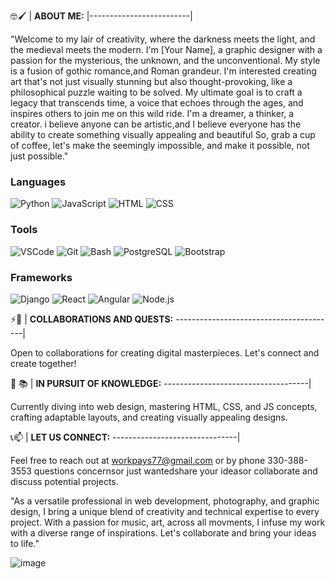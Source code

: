🤓🖌️ | **ABOUT ME:**
|-------------------------|




"Welcome to my lair of creativity, where the darkness meets the light, and the medieval meets the modern. I'm [Your Name], a graphic designer with a passion for the mysterious, the unknown, and the unconventional. My style is a fusion of gothic romance,and Roman grandeur. I'm interested creating art that's not just visually stunning but also thought-provoking, like a philosophical puzzle waiting to be solved. My ultimate goal is to craft a legacy that transcends time, a voice that echoes through the ages, and inspires others to join me on this wild ride. I'm a dreamer, a thinker, a creator. i believe anyone can be artistic,and I believe everyone has the ability to create something visually appealing and beautiful So, grab a cup of coffee, let's make the seemingly impossible, and make it possible, not just possible."


### Languages

 ![Python](https://img.shields.io/badge/language-Python-blue) 
 ![JavaScript](https://img.shields.io/badge/language-JavaScript-yellow) 
 ![HTML](https://img.shields.io/badge/language-HTML-orange) 
 ![CSS](https://img.shields.io/badge/language-CSS-green) 



### Tools

 ![VSCode](https://img.shields.io/badge/tool-VSCode-lightgray) 
 ![Git](https://img.shields.io/badge/tool-Git-black)
 ![Bash](https://img.shields.io/badge/tool-Bash-silver)
 ![PostgreSQL](https://img.shields.io/badge/database-PostgreSQL-cyan) 
 ![Bootstrap](https://img.shields.io/badge/bootstrap-pink)



### Frameworks

 ![Django](https://img.shields.io/badge/framework-Django-darkblue)
 ![React](https://img.shields.io/badge/library-React-purple)
 ![Angular](https://img.shields.io/badge/framework-Angular-red)
 ![Node.js](https://img.shields.io/badge/runtime-Node.js-green)




 
 
 
 ⚡🤝 | **COLLABORATIONS AND QUESTS:**
 ----------------------------------------|

Open to collaborations for creating digital masterpieces. Let's connect and create together!


 🏫 📚 | **IN PURSUIT OF KNOWLEDGE:**
 ------------------------------------|

Currently diving into web design, mastering HTML, CSS, and JS concepts, crafting adaptable layouts, and creating visually appealing designs.


 📞📫 | **LET US CONNECT:**
 -------------------------------|

Feel free to reach out at [workpays77@gmail.com](mailto:workpays77@gmail.com) or by phone 330-388-3553 questions concernsor just wantedshare your ideasor collaborate 
and discuss potential projects.


"As a versatile professional in web development, photography, and graphic design, I bring a unique blend of creativity and technical expertise to every project. With a passion for music, art, across all movments, I infuse my work with a diverse range of inspirations. Let's collaborate and bring your ideas to life."



![image](https://github.com/jchristian-designs/jchristian-designs/assets/149225130/b9626c67-12b2-4663-befc-519a81f314fa)
